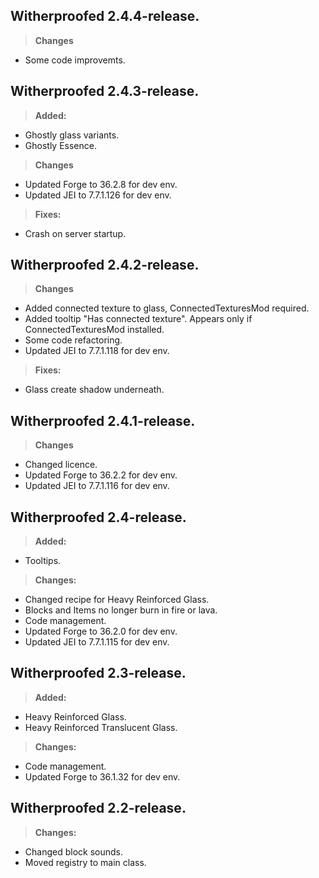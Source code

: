 ## **Witherproofed 2.4.4-release.**
>**Changes**
- Some code improvemts.

## **Witherproofed 2.4.3-release.**
>**Added:**
- Ghostly glass variants.
- Ghostly Essence.
>**Changes**
- Updated Forge to 36.2.8 for dev env.
- Updated JEI to 7.7.1.126 for dev env.
>**Fixes:**
- Crash on server startup.

## **Witherproofed 2.4.2-release.**
>**Changes**
- Added connected texture to glass, ConnectedTexturesMod required.
- Added tooltip "Has connected texture". Appears only if ConnectedTexturesMod installed.
- Some code refactoring.
- Updated JEI to 7.7.1.118 for dev env.
>**Fixes:**
- Glass create shadow underneath.

## **Witherproofed 2.4.1-release.**
>**Changes**
- Changed licence.
- Updated Forge to 36.2.2 for dev env.
- Updated JEI to 7.7.1.116 for dev env.

## **Witherproofed 2.4-release.**
>**Added:**
- Tooltips.
>**Changes:**
- Changed recipe for Heavy Reinforced Glass.
- Blocks and Items no longer burn in fire or lava.
- Code management.
- Updated Forge to 36.2.0 for dev env.
- Updated JEI to 7.7.1.115 for dev env.

## **Witherproofed 2.3-release.**
>**Added:**
- Heavy Reinforced Glass.
- Heavy Reinforced Translucent Glass.
>**Changes:**
- Code management.
- Updated Forge to 36.1.32 for dev env.


## **Witherproofed 2.2-release.**
>**Changes:**
- Changed block sounds.
- Moved registry to main class.

